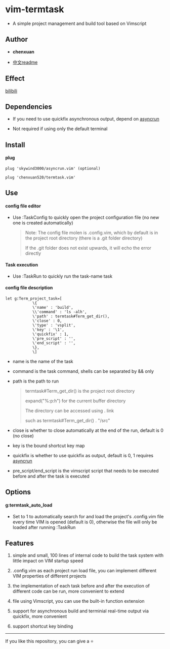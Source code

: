 # vim-termtask

- A simple project management and build tool based on Vimscript

## Author

- **chenxuan**

- [中文readme](./README.cn.md)

## Effect

[bilibili](https://www.bilibili.com/video/BV1s14y1V7Na/)

## Dependencies

- If you need to use quickfix asynchronous output, depend on [asyncrun](https://github.com/skywind3000/asyncrun.vim)

- Not required if using only the default terminal

## Install

#### plug

```vim
plug 'skywind3000/asyncrun.vim' (optional)

plug 'chenxuan520/termtask.vim'
```

## Use

#### config file editor

- Use :TaskConfig to quickly open the project configuration file (no new one is created automatically)

  > Note: The config file molen is .config.vim, which by default is in the project root directory (there is a .git folder directory)
  >
  > If the .git folder does not exist upwards, it will echo the error directly

#### Task execution

- Use :TaskRun <task-name> to quickly run the task-name task

#### config file description

```vim
let g:Term_project_task=[
            \{
            \'name' : 'build',
            \\'command' : 'ls -alh',
            \'path' : termtask#Term_get_dir(),
            \'close' : 0,
            \'type' : 'vsplit',
            \'key' : '\1',
            \'quickfix' : 1,
            \'pre_script' : '',
            \'end_script' : '',
            \},
            \]
```

- name is the name of the task

- command is the task command, shells can be separated by && only

- path is the path to run

  > termtask#Term_get_dir() is the project root directory
  >
  > expand("%:p:h") for the current buffer directory
  >
  > The directory can be accessed using . link
  >
  > such as termtask#Term_get_dir() . "/src"

- close is whether to close automatically at the end of the run, default is 0 (no close)

- key is the bound shortcut key map

- quickfix is whether to use quickfix as output, default is 0, 1 requires [asyncrun](https://github.com/skywind3000/asyncrun.vim)

- pre_script/end_script is the vimscript script that needs to be executed before and after the task is executed

## Options

#### g:termtask_auto_load

- Set to 1 to automatically search for and load the project's .config.vim file every time VIM is opened (default is 0), otherwise the file will only be loaded after running :TaskRun

## Features

1. simple and small, 100 lines of internal code to build the task system with little impact on VIM startup speed

2. .config.vim as each project run load file, you can implement different VIM properties of different projects

3. the implementation of each task before and after the execution of different code can be run, more convenient to extend

4. file using Vimscript, you can use the built-in function extension

5. support for asynchronous build and terminial real-time output via quickfix, more convenient

6. support shortcut key binding

---

If you like this repository, you can give a ⭐
